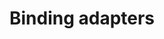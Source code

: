 ---
layout: default
title: Binding adapters
grand_parent: UI layer libraries
nav_order: 6
parent: Data binding library
---